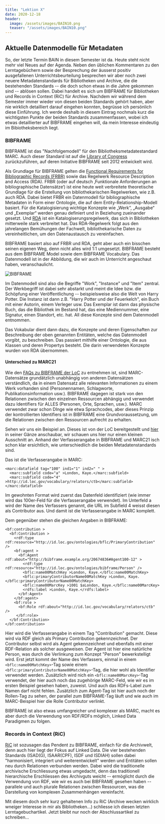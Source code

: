 ```yaml
---
title: "Lektion X"
date: 2020-12-18
header:
  image: /assets/images/BAIN10.png
  teaser: "/assets/images/BAIN10.png"
---
```


## Aktuelle Datenmodelle für Metadaten
So, der letzte Termin BAIN in diesem Semester ist da. Heute steht nicht mehr viel Neues auf der Agenda. Neben den üblichen Kommentaren zu den Lerntagebüchern sowie der Besprechung der äusserst positiv ausgefallenen Unterrichtsbeurteilung besprechen wir aber noch zwei neuere Metadatenstandards für Bibliotheken und Archive, die die bestehenden Standards -- die doch schon etwas in die Jahre gekommen sind -- ablösen sollen. Dabei handelt es sich um BIBFRAME für Bibliotheken und Records in Context (RiC) für Archive. Nachdem wir während dem Semester immer wieder von diesen beiden Standards gehört haben, aber nie wirklich detailliert darauf eingehen konnten, begrüsse ich persönlich diese Einführung. Ich werde deshalb in diesem Eintrag nochmals kurz die wichtigsten Punkte der beiden Standards zusammenfassen, wobei ich etwas detaillierter auf BIBFRAME eingehen will, da mein Interesse eindeutig im Bibiotheksbereich liegt. 

### BIBFRAME
BIBFRAME ist das "Nachfolgemodell" für den Bibliotheksmetadatestandard MARC. Auch dieser Standard ist auf die [Library of Congress](https://www.loc.gov/bibframe/) zurückzuführen, auf deren Initiative BIBFRAME seit 2012 entwickelt wird. 

Als Grundlage für BIBFRAME gelten die [Functional Requirements for Bibliographic Records (FRBR)](https://de.wikipedia.org/wiki/Functional_Requirements_for_Bibliographic_Records) sowie das Regelwerk Resource Description and Access (RDA). FRBR (oder auf deutsch ‚Funktionale Anforderungen an bibliographische Datensätze‘) ist eine heute weit verbreitete theoretische Grundlage für die Erstellung von bibliothekarischen Regelwerken, wie z.B. auch RDA. Dabei bietet FRBR ein Datenmodell für bibliographische Metadaten in Form einer Ontologie, die auf dem Entity-Relationship-Modell basiert. Für die Katalogisierung wichtige Konzepte wie „Werk“, „Ausgabe“ und „Exemplar“ werden genau definiert und in Beziehung zueinander gesetzt. Und [RDA](https://de.wikipedia.org/wiki/Resource_Description_and_Access) ist ein Katalogiserungsregelwerk, das sich in Bibliotheken mitterweile stark verbreitet hat. Das RDA-Regelwerk folgt aus den jahrelangen Bemühungen der Fachwelt, bibliothekarische Daten zu vereinheitlichen, um den Datenaustausch zu vereinfachen. 

BIBFRAME basiert also auf FRBR und RDA, geht aber auch ein bisschen seinen eigenen Weg, denn nicht alles wird 1:1 umgesetzt. BIBFRAME besteht aus dem BIBFRAME Model sowie dem BIBFRAME Vocabulary. Das Datenmodell ist in der Abbildung, die wir auch im Unterricht angeschaut haben, veranschaulicht.

![BIBFRAME](https://www.loc.gov/bibframe/docs/images/bf2-model.jpg)

Im Datenmodell sind also die Begriffe "Work", "Instance" und "Item" zentral. Der Werkbegriff ist dabei sehr abstarkt und meint die Idee bzw. die Schöpfung einer Veröffentlichung -- beispielsweise also die Welt von Harry Potter. Die Instanz ist dann z.B. "Harry Potter und der Feuerkelch", ein Buch mit einer Autorin, einem Verleger usw. Das Exemplar ist dann das physische Buch, das die Bibliothek im Bestand hat, das eine Mediennummer, eine Signatur, einen Standort, etc. hat. All diese Konzepte sind dem Datenmodell entnommen. 

Das Vokabular dient dann dazu, die Konzepte und deren Eigenschaften zur Beschreibung der oben genannten Entitäten, welche das Datenmodell vorgibt, zu beschreiben. Das passiert mithilfe einer Ontologie, die aus Klassen und deren Propertys besteht. Die darin verwendeten Konzepte wurden von RDA übernommen. 

#### Unterschied zu MARC21
Wie den [FAQs zu BIBFRAME der LoC](https://www.loc.gov/bibframe/faqs/#q04) zu entnehmen ist, sind MARC-Datensätze grundätzlich unabhängig von anderen Datensätzen verständlich, da in einem Datensatz alle relevanten Informationen zu einem Werk vorhanden sind (Personennamen, Schlagworte, Publikationsinformation usw.). BIBFRAME dagegen ist stark von den Relationen zwischen den einzelnen Ressourcen abhängig und verwendet dazu Identifiers für ALLES (Personen, Orte, Sprachen, usw.). MARC verwendet zwar schon DInge wie etwa Sprachcodes, aber dieses Prinzip der kontrollierten Identifiers ist in BIBFRAME eine Grundvoraussetzung, um die Relationen zwischen den Ressourcen aufrecht zu erhalten. 

Sehen wir uns ein Beispiel an. Dieses ist von der LoC bereitgestellt und [hier](https://id.loc.gov/tools/bibframe/comparebf-lccn/2018958785.xml) in seiner Gänze anschaubar, wir schauen uns hier nur einen kleinen Ausschnitt an. 
Anhand der Verfasserangabe in BIBFRAME und MARC21 isch schon klar ersichtlich, wie unterschiedlich die beiden Metadatenstandards sind. 

Das ist die Verfasserangabe in MARC: 

```
<marc:datafield tag="100" ind1="1" ind2=" " >
  <marc:subfield code="a" >London, Kaye.</marc:subfield>
  <marc:subfield code="4" >http://id.loc.gov/vocabulary/relators/ctb</marc:subfield>
</marc:datafield> 
```
Im gewohnten Format wird zuerst das Datenfeld identifiziert (wie immer wird das 100er-Feld für die Verfasserangabe verwendet). Im Unterfeld a wird der Name des Verfassers genannt, die URL im Subfield 4 weisst diesen als Contributor aus. Und damit ist die Verfasserangabe in MARC komplett. 

Dem gegenüber stehen die gleichen Angaben in BIBFRAME: 
```
<bf:contribution >
  <bf:Contribution >
    <rdf:type rdf:resource="http://id.loc.gov/ontologies/bflc/PrimaryContribution" />
    <bf:agent >
      <bf:Agent rdf:about="http://bibframe.example.org/20674836#Agent100-12" >
        <rdf:type rdf:resource="http://id.loc.gov/ontologies/bibframe/Person" />
        <bflc:name00MatchKey >London, Kaye.</bflc:name00MatchKey>
        <bflc:primaryContributorName00MatchKey >London, Kaye.</bflc:primaryContributorName00MatchKey>
        <bflc:name00MarcKey >1001 $aLondon, Kaye.</bflc:name00MarcKey>
        <rdfs:label >London, Kaye.</rdfs:label>
      </bf:Agent>
    </bf:agent>
    <bf:role >
      <bf:Role rdf:about="http://id.loc.gov/vocabulary/relators/ctb" />
     </bf:role>
  </bf:Contribution>
</bf:contribution> 
```

Hier wird die Verfasserangabe in einem Tag "Contribution" gemacht. Diese wird via RDF gleich als Primary Contribution gekennzeichnet. Der Contributor selbst wird als Agent gekennzeichnet und ebenfalls mit einer RDF-Relation als solcher ausgeweisen. Der Agent ist hier eine natürliche Person, was durch die Verlinkung zum Konzept "Person" bewerkstelligt wird. Erst jetzt kommt der Name des Verfassers, einmal in einem `<bflc:name00MatchKey>`-Tag sowie einem `<bflc:primaryContributorName00MatchKey>`-Tag, die hier wohl als Identifier verwendet werden. Zusätzlich wird nich ein `<bflc:name00MarcKey>`-Tag verwendet, der hier auch noch das zugehörige MARC-Feld, wie wir es im ersten Beispiel gesehen haben, zuweist. Und auch das RDFs-Label zum Namen darf nicht fehlen. Zusätzlich zum Agent-Tag ist hier auch noch der Rollen-Tag zu sehen, der parallel zum BIBFRAME-Tag läuft und wie auch im MARC-Beispiel hier die Rolle Contributor verlinkt. 

BIBFRAME ist also etwas umfangreicher und komplexer als MARC, macht es aber durch die Verwendung von RDF/RDFs möglich, Linked Data Paradigmen zu folgen. 

### Records in Context (RiC)
[RiC](https://de.wikipedia.org/wiki/Records_in_Contexts) ist sozusagen das Pendent zu BIBFRAME, einfach für die Archivwelt, denn auch hier liegt der Fokus auf Linked Data. Die vier bestehenden Standards (ISAD(G), ISAAR(CPF), ISDF und ISDIAH) sollen dabei "harmonisiert, integriert und weiterentwickelt" werden und Entitäten sollen neu durch Relationen verbunden werden. Dabei wird die traditionelle archivische Erschliessung etwas umgedacht, denn das traditionell hierarchische Erschliessen des Archivguts weicht -- ermöglicht durch die Verwendung von RDF, wie wir es auch bei BIBFRAME gesehen haben -- parallele und auch plurale Relationen zwischen Ressourcen, was die Darstellung von komplexen Zusammenhängen vereinfacht. 

Mit diesem doch sehr kurz gehaltenen Info zu RiC (Archive wecken wirklich wneiger Interesse in mir als Bibliotheken...) schliesse ich diesen letzten Lerntagebuchartikel. Jetzt bleibt nur noch der Abschlussartikel zu schreiben...  
